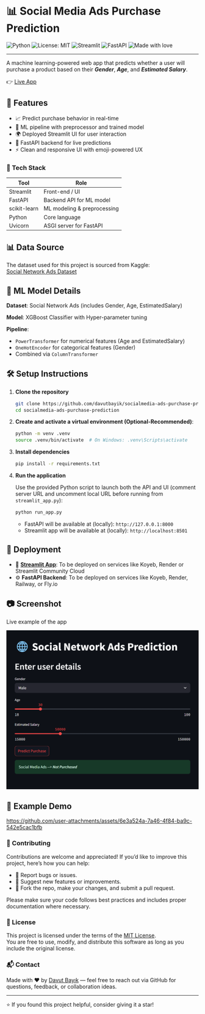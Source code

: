# 📊 Social Media Ads Purchase Prediction

![Python](https://img.shields.io/badge/Python-3.9+-blue.svg)
![License: MIT](https://img.shields.io/badge/License-MIT-yellow.svg)
![Streamlit](https://img.shields.io/badge/Streamlit-🧠_App-brightgreen?logo=streamlit)
![FastAPI](https://img.shields.io/badge/FastAPI-🚀_API-green?logo=fastapi)
![Made with love](https://img.shields.io/badge/Made%20with-%E2%9D%A4-red)

---

A machine learning-powered web app that predicts whether a user will purchase a product based on their ***Gender***, ***Age***, and ***Estimated Salary***.

👉 [Live App](https://socialmedia-ads-purchase-prediction.onrender.com/)

## 🚀 Features

- 📈 Predict purchase behavior in real-time
- 🧠 ML pipeline with preprocessor and trained model
- 🌍 Deployed Streamlit UI for user interaction
- 🧪 FastAPI backend for live predictions
- ⚡ Clean and responsive UI with emoji-powered UX

### 🧰 Tech Stack

| Tool         | Role                          |
|--------------|-------------------------------|
| Streamlit    | Front-end / UI                |
| FastAPI      | Backend API for ML model      |
| scikit-learn | ML modeling & preprocessing   |
| Python       | Core language                 |
| Uvicorn      | ASGI server for FastAPI       |


## 📊 Data Source

The dataset used for this project is sourced from Kaggle:  
[Social Network Ads Dataset](https://www.kaggle.com/datasets/rakeshrau/social-network-ads)

## 🧠 ML Model Details
<b>Dataset</b>: Social Network Ads (includes Gender, Age, EstimatedSalary)

<b>Model</b>: XGBoost Classifier with Hyper-parameter tuning

<b>Pipeline</b>:

   - ```PowerTransformer``` for numerical features (Age and EstimatedSalary)
   - ```OneHotEncoder``` for categorical features (Gender)
   - Combined via ```ColumnTransformer```

## 🛠️ Setup Instructions

1. **Clone the repository**  
   ```bash
   git clone https://github.com/davutbayik/socialmedia-ads-purchase-prediction.git
   cd socialmedia-ads-purchase-prediction

2. **Create and activate a virtual environment (Optional-Recommended)**:
   ```bash
   python -m venv .venv
   source .venv/bin/activate  # On Windows: .venv\Scripts\activate

3. **Install dependencies**  
   ```bash
   pip install -r requirements.txt

4. **Run the application**

   Use the provided Python script to launch both the API and UI (comment server URL and uncomment local URL before running from ```streamlit_app.py```):
    ```bash
   python run_app.py
   ```
   - FastAPI will be available at (locally): ```http://127.0.0.1:8000```
   - Streamlit app will be available at (locally): ```http://localhost:8501```

## 📡 Deployment
   - 🔵 [<b>Streamlit App</b>](https://socialmedia-ads-purchase-prediction.onrender.com/): To be deployed on services like Koyeb, Render or Streamlit Community Cloud
   - ⚙️ <b>FastAPI Backend</b>: To be deployed on services like Koyeb, Render, Railway, or Fly.io

## 📷 Screenshot
Live example of the app

![Streamlit App](assets/streamlit_app.png)

## 🎥 Example Demo


https://github.com/user-attachments/assets/6e3a524a-7a46-4f84-ba9c-542e5cac1bfb


### 🤝 Contributing

Contributions are welcome and appreciated! If you’d like to improve this project, here’s how you can help:

- 🐞 Report bugs or issues.
- 🌟 Suggest new features or improvements.
- 🔀 Fork the repo, make your changes, and submit a pull request.

Please make sure your code follows best practices and includes proper documentation where necessary.

### 📄 License

This project is licensed under the terms of the [MIT License](LICENSE).  
You are free to use, modify, and distribute this software as long as you include the original license.

### 📬 Contact

Made with ❤️ by [Davut Bayık](https://github.com/davutbayik) — feel free to reach out via GitHub for questions, feedback, or collaboration ideas.

---

⭐ If you found this project helpful, consider giving it a star!

